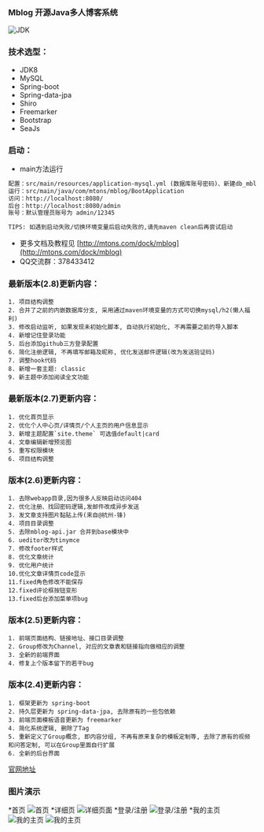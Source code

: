 ### Mblog 开源Java多人博客系统

![JDK](https://img.shields.io/badge/jdk-1.8-green.svg?style=flat-square)

### 技术选型：

* JDK8
* MySQL
* Spring-boot
* Spring-data-jpa
* Shiro
* Freemarker
* Bootstrap
* SeaJs

### 启动：
 - main方法运行
 ```xml
 配置：src/main/resources/application-mysql.yml (数据库账号密码)、新建db_mblog的数据库
 运行：src/main/java/com/mtons/mblog/BootApplication
 访问：http://localhost:8080/
 后台：http://localhost:8080/admin
 账号：默认管理员账号为 admin/12345
 
 TIPS: 如遇到启动失败/切换环境变量后启动失败的,请先maven clean后再尝试启动
```

- 更多文档及教程见 [http://mtons.com/dock/mblog](http://mtons.com/dock/mblog)
- QQ交流群：378433412

### 最新版本(2.8)更新内容：
    1. 项目结构调整
    2. 合并了之前的内嵌数据库分支, 采用通过maven环境变量的方式可切换mysql/h2(懒人福利)
    3. 修改启动监听, 如果发现未初始化脚本, 自动执行初始化, 不再需要之前的导入脚本
    4. 新增记住登录功能
    5. 后台添加github三方登录配置
    6. 简化注册逻辑, 不再填写邮箱及昵称, 优化发送邮件逻辑(改为发送验证码)
    7. 调整hook代码
    8. 新增一套主题: classic
    9. 新主题中添加阅读全文功能
    
### 最新版本(2.7)更新内容：
    1. 优化首页显示
    2. 优化个人中心页/详情页/个人主页的用户信息显示
    3. 新增主题配置`site.theme` 可选值default|card
    4. 文章编辑新增预览图
    5. 重写权限模块
    6. 项目结构调整
    
### 版本(2.6)更新内容：
    1. 去除webapp目录,因为很多人反映启动访问404
    2. 优化注册、找回密码逻辑,发邮件改成异步发送
    3. 发文章支持图片黏贴上传(来自@杭州-锋)
    4. 项目目录调整
    5. 去除mblog-api.jar 合并到base模块中
    6. ueditor改为tinymce
    7. 修改footer样式
    8. 优化文章统计
    9. 优化用户统计
    10.优化文章详情页code显示
    11.fixed角色修改不能保存
    12.fixed评论框按钮变形
    13.fixed后台添加菜单项bug
    
### 版本(2.5)更新内容：
    1. 前端页面结构、链接地址、接口目录调整
    2. Group修改为Channel, 对应的文章表和链接指向做相应的调整
    3. 全新的前端界面
    4. 修复上个版本留下的若干bug
    
### 版本(2.4)更新内容：
    1. 框架更新为 spring-boot
    2. 持久层更新为 spring-data-jpa, 去除原有的一些包依赖
    3. 前端页面模板语音更新为 freemarker
    4. 简化系统逻辑, 删除了Tag
    5. 重新定义了Group概念, 即内容分组, 不再有原来复杂的模板定制等, 去除了原有的视频和问答定制, 可以在Group里面自行扩展
    6. 全新的后台界面

[官网地址](http://www.mtons.com)
    
### 图片演示 
*首页
![首页](https://gitee.com/uploads/images/2018/0129/114306_9b9a3172_330414.jpeg "2018-01-29_112236.jpg")
*详细页
![详细页面](https://gitee.com/uploads/images/2018/0129/114350_1fce3677_330414.jpeg "2018-01-29_112548.jpg")
*登录/注册
![登录/注册](https://gitee.com/uploads/images/2018/0129/115058_15483796_330414.jpeg "2018-01-29_112236.jpg")
*我的主页
![我的主页](https://gitee.com/uploads/images/2018/0129/115331_1330f189_330414.jpeg "2018-01-29_112842.jpg")
![我的主页](https://gitee.com/uploads/images/2018/0129/115357_581d0a7c_330414.jpeg "2018-01-29_113226.jpg")
